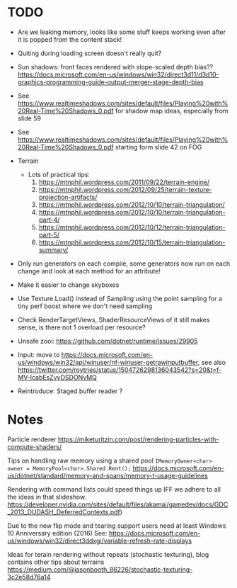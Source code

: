 # TODO

- Are we leaking memory, looks like some stuff keeps working even after it is popped from the content stack!

- Quiting during loading screen doesn't really quit?

- Sun shadows: front faces rendered with slope-scaled depth bias?? https://docs.microsoft.com/en-us/windows/win32/direct3d11/d3d10-graphics-programming-guide-output-merger-stage-depth-bias
- See https://www.realtimeshadows.com/sites/default/files/Playing%20with%20Real-Time%20Shadows_0.pdf for shadow map ideas, especially from slide 59
- See https://www.realtimeshadows.com/sites/default/files/Playing%20with%20Real-Time%20Shadows_0.pdf starting form slide 42 on FOG


- Terrain
	- Lots of practical tips: 
		1. https://mtnphil.wordpress.com/2011/09/22/terrain-engine/
		2. https://mtnphil.wordpress.com/2012/09/25/terrain-texture-projection-artifacts/
		3. https://mtnphil.wordpress.com/2012/10/10/terrain-triangulation/
		4. https://mtnphil.wordpress.com/2012/10/10/terrain-triangulation-part-4/
		5. https://mtnphil.wordpress.com/2012/10/12/terrain-triangulation-part-5/
		6. https://mtnphil.wordpress.com/2012/10/15/terrain-triangulation-summary/

- Only run generators on each compile, some generators now run on each change and look at each method for an attribute!

- Make it easier to change skyboxes
- Use Texture.Load() instead of Sampling using the point sampling for a tiny perf boost where we don't need sampling

- Check RenderTargetViews, ShaderResourceViews of it still makes sense, is there not 1 overload per resource?


- Unsafe zooi: https://github.com/dotnet/runtime/issues/29905

- Input: move to https://docs.microsoft.com/en-us/windows/win32/api/winuser/nf-winuser-getrawinputbuffer, see also https://twitter.com/roytries/status/1504726298136043542?s=20&t=f-MV-lcabEsZvyDSDONvMQ

- Reintroduce: Staged buffer reader ?

# Notes
Particle renderer
https://miketuritzin.com/post/rendering-particles-with-compute-shaders/

Tips on handling raw memory using a shared pool `IMemoryOwner<char> owner = MemoryPool<char>.Shared.Rent();`
https://docs.microsoft.com/en-us/dotnet/standard/memory-and-spans/memory-t-usage-guidelines

Rendering with command lists could speed things up IFF we adhere to all the ideas in that slideshow.
https://developer.nvidia.com/sites/default/files/akamai/gamedev/docs/GDC_2013_DUDASH_DeferredContexts.pdf)

Due to the new flip mode and tearing support users need at least Windows 10 Anniversary edition (2016)
See: https://docs.microsoft.com/en-us/windows/win32/direct3ddxgi/variable-refresh-rate-displays

Ideas for terain rendering without repeats (stochastic texturing), blog contains other tips about terrains
https://medium.com/@jasonbooth_86226/stochastic-texturing-3c2e58d76a14